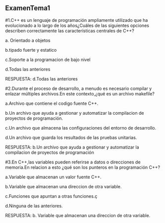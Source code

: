 ## ExamenTema1



#1.C++ es un lenguaje de programación ampliamente utilizado que ha evolucionado a lo largo de los años¿Cuáles de las siguientes opciones describen correctamente las características centrales de  C++?

a. Orientado a objetos

b.tipado fuerte y estatico

c.Soporte a la programacion de bajo nivel

d.Todas las anteriores

RESPUESTA:
d.Todas las anteriores

#2.Durante el proceso de desarrollo, a menudo es necesario compilar y enlazar múltiples archivos.En este contexto,¿qué es un archivo  makefile?

a.Archivo que contiene el codigo fuente C++.

b.Un archivo que ayuda a gestionar y automatizar la compilacion de proyectos de programación.

c.Un archivo que almacena las configuraciones del entorno de desarrollo.

d.Un archivo que guarda los resultados de las pruebas unitarias.

RESPUESTA: b.Un archivo que ayuda a gestionar y automatizar la compilacion de proyectos de programación

#3.En C++,las variables pueden referirse a datos o direcciones de memoria.En relacion a esto ¿qué son los punteros en la programación C++?

a.Variable que almacenan un valor fuente C++.

b.Variable que almacenan una direccion de otra variable.

c.Funciones que apuntan a otras funciones.ç

d.Ninguna de las anteriores.

RESPUESTA: b. Variable que almacenan una direccion de otra variable.
